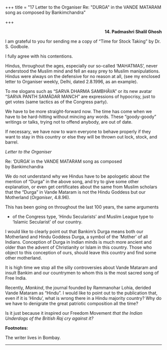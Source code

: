 +++
title = "17  Letter to the Organiser Re: \"DURGA\" in the VANDE MATARAM song as composed by Bankimchandra"

+++
<div align="right">

**14. Padmashri Shalil Ghosh**

</div>

I am grateful to you for sending me a copy of “Time for Stock Taking” by
Dr. S. Godbole.

I fully agree with his contentions.

Hindus, throughout the ages, especially our so-called ‘MAHATMAS’, never
understood the Muslim mind and fell an easy prey to Muslim
manipulations. Hindus were always on the defensive for no reason at all,
(see my enclosed letter to Organiser weekly, Delhi, dated 2.8.1996, as
an example).

To me slogans such as “SARVA DHARMA SAMBHÃVA” or its new avatar “SARVA
PANTH SAMÃDAR MANCH” are expressions of hypocrisy, just to get votes
(same tactics as of the Congress party).

We have to be more straight-forward now. The time has come when we have
to be hard-hitting without mincing any words. These “goody-goody”
writings or talks, trying not to offend anybody, are out of date.

If necessary, we have now to warn everyone to behave properly if they
want to stay in this country or else they will be thrown out lock,
stock, and barrel.  
 

*Letter to the Organiser*

Re: ‘DURGA’ in the VANDE MATARAM song as composed  
by Bankimchandra

We do not understand why we Hindus have to be apologetic about the
mention of “Durga” in the above song, and try to give some other
explanation, or even get certificates about the same from Muslim
scholars that the “Durga” in Vande Mataram is not the Hindu Goddess but
our Motherland (*Organiser*, 4.8.96).

This has been going on throughout the last 100 years, the same arguments
- of the Congress type, ‘Hindu Secularists’ and Muslim League type to
‘Islamic Secularist’ of our country.

I would like to clearly point out that Bankim’s Durga means both our
Motherland and Hindu Goddess Durga, a symbol of the ‘Mother’ of all
Indians. Conception of Durga in Indian minds is much more ancient and
older than the advent of Christianity or Islam in this country. Those
who object to this conception of ours, should leave this country and
find some other motherland.

It is high time we stop all the silly controversies about Vande Mataram
and insult Bankim and our countrymen to whom this is the most sacred
song of Free India.

Recently, *Mankind*, the journal founded by Rammanohar Lohia, derided
Vande Mataram as “Hindu”. I would like to point out to the publication
that, even if it is ‘Hindu’, what is wrong there in a Hindu majority
country? Why do we have to denigrate the great patriotic composition all
the time?

Is it just because it inspired our Freedom Movement *that the Indian
Underdogs of the British Raj cry against it?*  
 

**Footnotes:**

The writer lives in Bombay.  
 

------------------------------------------------------------------------



